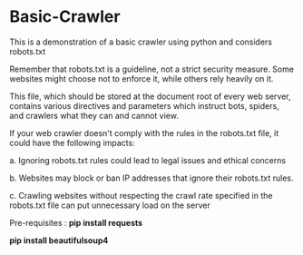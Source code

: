 # Basic-Crawler
This is a demonstration of a basic crawler using python and considers robots.txt

Remember that robots.txt is a guideline, not a strict security measure. Some websites might choose not to enforce it, while others rely heavily on it. 

This file, which should be stored at the document root of every web server, contains various directives and parameters which instruct bots, spiders, and crawlers what they can and cannot view.

If your web crawler doesn't comply with the rules in the robots.txt file, it could have the following impacts:

 a. Ignoring robots.txt rules could lead to legal issues and ethical concerns
 
 b. Websites may block or ban IP addresses that ignore their robots.txt rules. 
 
 c. Crawling websites without respecting the crawl rate specified in the robots.txt file can put unnecessary load on the server

Pre-requisites : 
**pip install requests**

**pip install beautifulsoup4**
